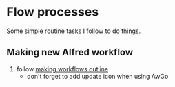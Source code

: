 # Flow processes
Some simple routine tasks I follow to do things.

## Making new Alfred workflow
1. follow [making workflows outline](../macOS/apps/alfred/making-workflows.md)
	 - don't forget to add update icon when using AwGo